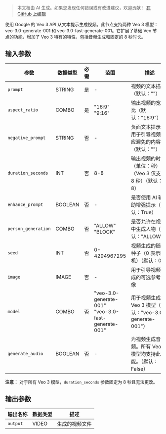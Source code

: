> 本文档由 AI 生成。如果您发现任何错误或有改进建议，欢迎贡献！ [在 GitHub 上编辑](https://github.com/Comfy-Org/embedded-docs/blob/main/comfyui_embedded_docs/docs/Veo3VideoGenerationNode/zh.md)

使用 Google 的 Veo 3 API 从文本提示生成视频。此节点支持两种 Veo 3 模型：veo-3.0-generate-001 和 veo-3.0-fast-generate-001。它扩展了基础 Veo 节点的功能，增加了 Veo 3 特有的特性，包括音频生成和固定的 8 秒时长。

## 输入参数

| 参数 | 数据类型 | 必需 | 范围 | 描述 |
|-----------|-----------|----------|-------|-------------|
| `prompt` | STRING | 是 | - | 视频的文本描述（默认：""） |
| `aspect_ratio` | COMBO | 是 | "16:9"<br>"9:16" | 输出视频的宽高比（默认："16:9"） |
| `negative_prompt` | STRING | 否 | - | 负面文本提示，用于引导视频中应避免的内容（默认：""） |
| `duration_seconds` | INT | 否 | 8-8 | 输出视频的时长（单位：秒）（Veo 3 仅支持 8 秒）（默认：8） |
| `enhance_prompt` | BOOLEAN | 否 | - | 是否使用 AI 辅助增强提示（默认：True） |
| `person_generation` | COMBO | 否 | "ALLOW"<br>"BLOCK" | 是否允许在视频中生成人物（默认："ALLOW"） |
| `seed` | INT | 否 | 0-4294967295 | 视频生成的随机种子（0 表示随机）（默认：0） |
| `image` | IMAGE | 否 | - | 用于引导视频生成的可选参考图像 |
| `model` | COMBO | 否 | "veo-3.0-generate-001"<br>"veo-3.0-fast-generate-001" | 用于视频生成的 Veo 3 模型（默认："veo-3.0-generate-001"） |
| `generate_audio` | BOOLEAN | 否 | - | 为视频生成音频。所有 Veo 3 模型均支持此功能。（默认：False） |

**注意：** 对于所有 Veo 3 模型，`duration_seconds` 参数固定为 8 秒且无法更改。

## 输出参数

| 输出名称 | 数据类型 | 描述 |
|-------------|-----------|-------------|
| `output` | VIDEO | 生成的视频文件 |
